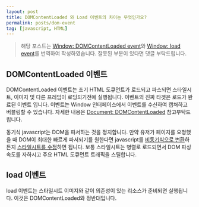 ```yaml
---
layout: post
title: DOMContentLoaded 와 Load 이벤트의 차이는 무엇인가요?
permalink: posts/dom-event
tag: [javascript, HTML]
---
```


> 해당 포스트는 [Window: DOMContentLoaded event](https://developer.mozilla.org/en-US/docs/Web/API/Window/DOMContentLoaded_event)와 [Window: load event](https://developer.mozilla.org/en-US/docs/Web/API/Window/load_event)를 번역하여 작성하였습니다. 잘못된 부분이 있다면 댓글 부탁드립니다.

## DOMContentLoaded 이벤트

DOMContentLoaded 이벤트는 초기 HTML 도큐먼트가 로드되고 파스되면 스타일시트, 이미지 및 다른 프레임이 로딩되기전에 실행됩니다.
이벤트의 진짜 타겟은 로드가 완료된 이벤트 입니다. 이벤트는 Window 인터페이스에서 이벤트를 수신하여 캡쳐하고 버블링할 수 있습니다. 자세한 내용은 [Document: DOMContentLoaded](https://developer.mozilla.org/en-US/docs/Web/API/Document/DOMContentLoaded_event) 참고부탁드립니다.

동기식 javascript는 DOM을 파서하는 것을 정지합니다. 만약 유저가 페이지를 요청했을 때 DOM이 최대한 빠르게 파서되기를 원한다면 javascript를 [비동기식으로 변환](https://developer.mozilla.org/en-US/docs/Web/API/XMLHttpRequest/Synchronous_and_Asynchronous_Requests)하든지 [스타일시트를 수정](https://developers.google.com/speed/docs/insights/OptimizeCSSDelivery)하면 됩니다. 보통 스타일시트는 병렬로 로드되면서 DOM 파싱속도를 자하시고 주요 HTML 도큐먼트 트래픽을 스틸합니다.

## load 이벤트

load 이벤트는 스타일시트 이미지와 같이 의존성이 있는 리소스가 준비되면 실행됩니다. 이것은 DOMContentLoaded와 정반대입니다.
